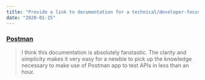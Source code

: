 ```yaml
---
title: "Provide a link to documentation for a technical/developer-focused product, which you think are well done, and briefly explain why you think they are well done"
date: "2020-01-15"
---
```


### [Postman](https://www.getpostman.com/product/api-client)

> I think this documentation is absolutely fanstastic. The clarity and simplicity makes it very easy for a newbie to pick up the knowledge necessary to make use of Postman app to test APIs in less than an hour.
